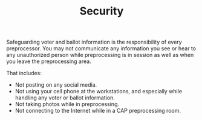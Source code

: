 ﻿---
layout: slide
title: "Security"
---

Safeguarding voter and ballot information is the responsibility of every preprocessor.  You may not communicate any information you see or hear to any unauthorized person while preprocessing is in session as well as when you leave the preprocessing area. 

That includes:
*  Not posting on any social media.
*  Not using your cell phone at the workstations, and especially while handling any voter or ballot information.
*  Not taking photos while in preprocessing.           
*  Not connecting to the Internet while in a CAP preprocessing room.
